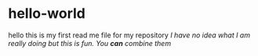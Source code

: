 # hello-world

hello this is my first read me file for my repository
*I have no idea what I am really doing but this is fun.*
*You **can** combine them*

